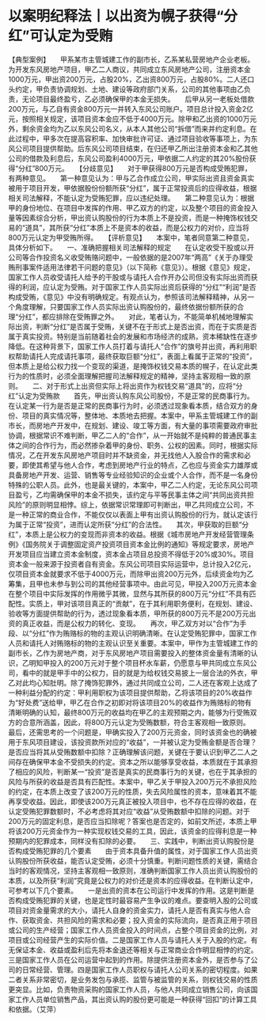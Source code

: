 # 以案明纪释法丨以出资为幌子获得“分红”可认定为受贿

【典型案例】　　甲系某市主管城建工作的副市长，乙系某私营房地产企业老板。为开发东风房地产项目，甲乙二人商议，共同成立东风房地产公司，注册资本金1000万元，甲出资200万元，占股20%，乙出资800万元，占股80%。二人还口头约定，甲负责协调规划、土地、建设等政府部门关系，公司的其他事项由乙负责，无论项目最终盈亏，乙必须确保甲的本金无损失。　　后甲从另一老板处借款200万元，与乙自有资金800万元一并转入东风公司账户。项目总计投入资金2亿元，按照相关规定，该项目资本金应不低于4000万元。除甲和乙出资的1000万元外，剩余资金均为乙以东风公司名义，从本人其他公司“拆借”而来并约定利息。在此过程中，甲多次在提高容积率、加快审批许可证、通过项目验收等事项上，为东风公司项目提供帮助。后东风公司项目结束，在归还甲乙所出注册资本金和乙其他公司的借款及利息后，东风公司盈利4000万元，甲依据二人约定的其20%股份获得“分红”800万元。　　【分歧意见】　　对于甲获得800万元是否构成受贿犯罪，有两种意见。　　第一种意见认为：甲与乙合作成立公司，甲实际出资且资金真实被用于项目开发，甲依据股份份额所获“分红”，属于正常投资后的应得收益，根据相关司法解释，不能认定为受贿犯罪，应以违纪处理。　　第二种意见认为：根据甲的身份地位、在项目中发挥的作用、甲乙双方的约定，以及整个项目的资金投入量等因素综合分析，甲出资认购股份的行为本质上不是投资，而是一种掩饰权钱交易的“道具”，其所获“分红”本质上不是资本的收益，而是公权力的对价，应当将800万元认定为甲受贿所得。　　【评析意见】　　本案中，笔者同意第二种意见，具体分析如下。　　一、准确把握相关司法解释的规定　　在认定收受干股或以开公司等合作投资名义收受贿赂问题中，一般依据的是2007年“两高”《关于办理受贿刑事案件适用法律若干问题的意见》（以下简称《意见》）。根据《意见》规定，国家工作人员收受请托人给予的干股或与请托人合作开办公司但没有实际出资而获得的利润，应认定为受贿。对于国家工作人员实际出资后获得的“分红”“利润”是否构成受贿，《意见》中没有明确规定。有观点认为，参照该司法解释精神，从另一个角度理解，只要国家工作人员实际出资认购股份的，最终依据份额所获的合理“分红”，都应排除在受贿罪之外。　　对此，笔者认为，不能简单机械地理解实际出资，判断“分红”是否属于受贿，关键不在于形式上是否出资，而在于实质是否属于真实投资。特别是当前随着社会的发展和市场经济的成熟，资本稀缺性在逐步降低。在这种背景下，国家工作人员打着与请托人“合作”的旗号并出资，再利用职权帮助请托人完成请托事项，最终获取巨额“分红”，表面上看属于正常的“投资”，但本质上是给公权力找一个变现的渠道，是掩饰权钱交易本质的幌子，在认定此类行为的性质时，必须全面理解把握司法解释规定的精神，坚持主客观相一致的原则。　　二、对于形式上出资但实际上将出资作为权钱交易“道具”的，应将“分红”认定为受贿款　　首先，甲出资认购东风公司股份，不是正常的民商事行为。在认定某一行为是否是正常的民商事行为时，必须透过现象看本质，结合双方的身份、项目的真实情况等，整体地、本质地去把握。本案中，甲系主管城建工作的副市长，而房地产开发中，在规划、建设、竣工等方面，有大量的事项需要政府审批协调，根据常识不难判断，甲乙二人的“合作”，从一开始就不是纯粹的普通民事主体之间的合作行为，而必然掺杂着甲的身份、职务、公权的因素。同时，根据实际情况，乙在开发东风房地产项目时并不缺资金，并无找他人入股合作的需求和必要，即使其希望与他人合作，考虑到房地产行业的特点，乙也应与资金实力雄厚或具备房地产开发、运营、销售等专业经验知识的企业或个人合作，而不是一名身份特殊的公职人员。此外，也是最关键的，本案中，甲乙二人约定，无论东风公司项目盈亏，乙均需确保甲的本金不损失，该约定与平等民事主体之间“共同出资共担风险”的原则明显相悖。综上，依据常识常理即可判断出，甲乙共同成立公司，不是一种正常的商业合作，不能仅仅以表面上甲有出资认购股份的行为，就认定该行为属于正常“投资”，进而认定所获“分红”的合法性。　　其次，甲获取的巨额“分红”，本质上是公权力的变现而非资本的收益。根据《城市房地产开发经营管理条例》《国务院关于调整固定资产投资项目资本金比例的通知》等规定要求，房地产开发项目应当建立资本金制度，资本金占项目总投资不得低于20%或30%。项目资本金一般来源于投资者自有资金。东风公司项目实际运营中，总计投入2亿元，仅项目资本金就要求不低于4000万元，而除甲出资200万元外，后续资金均为乙筹集，且甲也未参与到公司的其他经营事项中。由此可见，甲投入200万元资本金在整个项目中实际发挥的作用微乎其微，显然与其所获的800万元“分红”不具有匹配性。实质上，甲对该项目真正的“贡献”，在于其利用职务便利，在规划、建设、验收等方面提供帮助的行为，透过现象看本质，甲所获的800万元不是200万元出资的真正收益，而是公权力的转化、变现。　　再次，甲乙双方对以“合作”为手段、以“分红”作为贿赂标的物的主观认识明确清晰。在认定受贿犯罪中，国家工作人员和请托人对贿赂标的物的主观认识至关重要。本案中，甲作为主管城建工作的副市长，乙作为房地产商，对于东风房地产项目需要投入的整体资金量有清晰的认识，乙明知甲投入的200万元对于整个项目杯水车薪，仍愿意与甲共同成立东风公司，看中的就是甲手中的公权力，目的就是为给权钱交易披上一层合法的外衣，甲乙对此均心知肚明。除了掩饰犯罪外，通过共同成立公司，二人还在客观上达成了一种利益分配的约定：甲利用职权为该项目提供帮助，乙将该项目的20%收益作为“好处费”送给甲，甲乙在合作之初即对将该项目20%的收益作为贿赂标的物有清晰明确的认知，最终800万元的收益均在甲乙的主观预期之内，能够为行受贿双方的合意所涵盖，因此，将800万元认定为受贿数额，符合主客观相一致原则。　　最后，还需思考的一个问题是，甲确实投入了200万元资金，同时该资金也的确被用于东风项目建设，该投资款所对应的“收益”，一并被认定为受贿金额是否合理？是否应当将其从受贿数额中扣除？正确理解该问题，关键在于要认识到甲乙二人之间存在确保甲本金不受损失的约定。资本之所以能够享受收益，本质就在于其承担了相应的风险，判断某一“投资”是否是真实的民商事行为的关键，也在于其承担的风险与所获的收益是否具有匹配性。本案中，甲乙关于甲投入200万元不承担风险的约定，在本质上改变了该200万元的性质，失去风险属性的资本，意味着其不能再享受收益。因此，即使该200万元真正被投入项目中，也不存在应得的收益，在认定受贿犯罪数额时，不必考虑将其对应“收益”从受贿数额中扣除的问题。对于200万元的固定利息，是否应当扣除呢？答案也是否定的，如前文所述，本质上甲将该200万元资金作为一种实现权钱交易的工具，因此，该资金的应得利息是一种预期内的犯罪成本，同样没有扣除的必要。　　三、实践中，判断出资认购股份是否构成受贿犯罪的几个要素　　由于资本具备升值的属性，对于国家工作人员出资认购股份所获收益，能否认定受贿，必须十分慎重。判断问题性质的关键，需结合当时的客观情况，坚持主客观相一致原则，准确判断国家工作人员出资认购股份的本质，以及所获“利润”究竟是公权力的对价还是资本的应得收益。在判断认定中，可参考以下几个要素。　　一是出资的资本在公司运行中发挥的作用。这是判断是否构成受贿犯罪的关键，也是定性时最容易产生争议的难点。要查明入股的公司或项目对资金量需求的大小，请托人自身的资金实力，请托人是否有真实与他人合作、获取资金、共担风险的需求和必要；投入资金的实际流向，是否真正用于项目或公司的生产经营；国家工作人员资金投入的时间点，占整个项目资金的比例，对项目或公司经营产生的实际价值。二是国家工作人员与请托人关于入股的约定。有无保证本金、收益或盈利后先将本金退还等相关与正常商业合作明显相悖的约定。三是国家工作人员在公司运营中起到的作用。除提供注册资本金外，是否参与了公司的日常经营、管理。四是国家工作人员职权与请托人公司关系的密切程度。如果二者关系非常密切，是业务发包与承揽、监管与被监管的关系，则权钱交易的性质更突显。比如，负责物资采购的国家工作人员，与他人共同成立销售公司，向该国家工作人员单位销售产品，其出资认购的股份更可能是一种获得“回扣”的计算工具和依据。（艾萍）